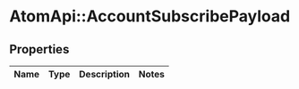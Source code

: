 # AtomApi::AccountSubscribePayload

## Properties
Name | Type | Description | Notes
------------ | ------------- | ------------- | -------------


